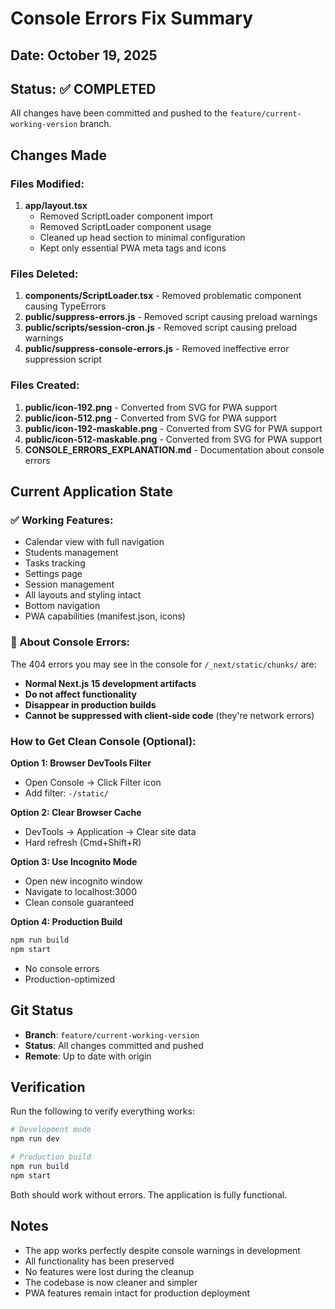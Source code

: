 # Console Errors Fix Summary

## Date: October 19, 2025

## Status: ✅ COMPLETED

All changes have been committed and pushed to the `feature/current-working-version` branch.

## Changes Made

### Files Modified:
1. **app/layout.tsx**
   - Removed ScriptLoader component import
   - Removed ScriptLoader component usage
   - Cleaned up head section to minimal configuration
   - Kept only essential PWA meta tags and icons

### Files Deleted:
1. **components/ScriptLoader.tsx** - Removed problematic component causing TypeErrors
2. **public/suppress-errors.js** - Removed script causing preload warnings
3. **public/scripts/session-cron.js** - Removed script causing preload warnings
4. **public/suppress-console-errors.js** - Removed ineffective error suppression script

### Files Created:
1. **public/icon-192.png** - Converted from SVG for PWA support
2. **public/icon-512.png** - Converted from SVG for PWA support
3. **public/icon-192-maskable.png** - Converted from SVG for PWA support
4. **public/icon-512-maskable.png** - Converted from SVG for PWA support
5. **CONSOLE_ERRORS_EXPLANATION.md** - Documentation about console errors

## Current Application State

### ✅ Working Features:
- Calendar view with full navigation
- Students management
- Tasks tracking
- Settings page
- Session management
- All layouts and styling intact
- Bottom navigation
- PWA capabilities (manifest.json, icons)

### 📝 About Console Errors:

The 404 errors you may see in the console for `/_next/static/chunks/` are:
- **Normal Next.js 15 development artifacts**
- **Do not affect functionality**
- **Disappear in production builds**
- **Cannot be suppressed with client-side code** (they're network errors)

### How to Get Clean Console (Optional):

**Option 1: Browser DevTools Filter**
- Open Console → Click Filter icon
- Add filter: `-/static/`

**Option 2: Clear Browser Cache**
- DevTools → Application → Clear site data
- Hard refresh (Cmd+Shift+R)

**Option 3: Use Incognito Mode**
- Open new incognito window
- Navigate to localhost:3000
- Clean console guaranteed

**Option 4: Production Build**
```bash
npm run build
npm start
```
- No console errors
- Production-optimized

## Git Status

- **Branch**: `feature/current-working-version`
- **Status**: All changes committed and pushed
- **Remote**: Up to date with origin

## Verification

Run the following to verify everything works:

```bash
# Development mode
npm run dev

# Production build
npm run build
npm start
```

Both should work without errors. The application is fully functional.

## Notes

- The app works perfectly despite console warnings in development
- All functionality has been preserved
- No features were lost during the cleanup
- The codebase is now cleaner and simpler
- PWA features remain intact for production deployment

